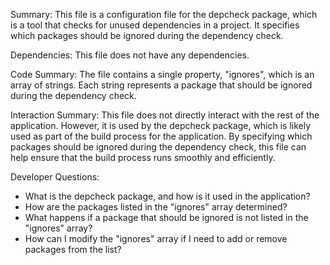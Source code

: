 Summary:
This file is a configuration file for the depcheck package, which is a tool that checks for unused dependencies in a project. It specifies which packages should be ignored during the dependency check.

Dependencies:
This file does not have any dependencies.

Code Summary:
The file contains a single property, "ignores", which is an array of strings. Each string represents a package that should be ignored during the dependency check.

Interaction Summary:
This file does not directly interact with the rest of the application. However, it is used by the depcheck package, which is likely used as part of the build process for the application. By specifying which packages should be ignored during the dependency check, this file can help ensure that the build process runs smoothly and efficiently.

Developer Questions:
- What is the depcheck package, and how is it used in the application?
- How are the packages listed in the "ignores" array determined?
- What happens if a package that should be ignored is not listed in the "ignores" array?
- How can I modify the "ignores" array if I need to add or remove packages from the list?